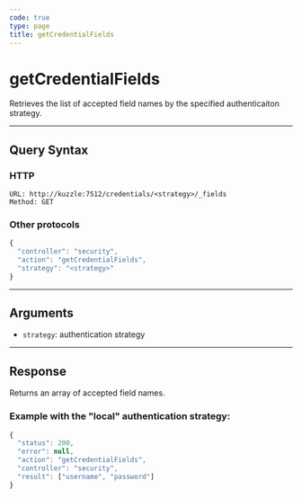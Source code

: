 ```yaml
---
code: true
type: page
title: getCredentialFields
---
```


# getCredentialFields



Retrieves the list of accepted field names by the specified authenticaiton strategy.

---

## Query Syntax

### HTTP

```http
URL: http://kuzzle:7512/credentials/<strategy>/_fields
Method: GET
```

### Other protocols

```js
{
  "controller": "security",
  "action": "getCredentialFields",
  "strategy": "<strategy>"
}
```

---

## Arguments

- `strategy`: authentication strategy

---

## Response

Returns an array of accepted field names.

### Example with the "local" authentication strategy:

```js
{
  "status": 200,
  "error": null,
  "action": "getCredentialFields",
  "controller": "security",
  "result": ["username", "password"]
}
```
